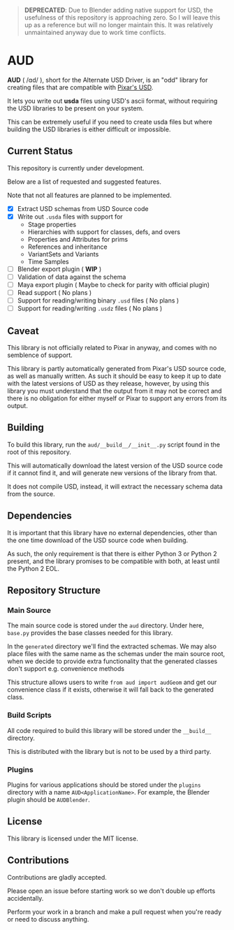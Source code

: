 > **DEPRECATED**: Due to Blender adding native support for USD, the usefulness of this repository is approaching zero.
> So I will leave this up as a reference but will no longer maintain this. It was relatively unmaintained anyway due to work time conflicts.

# AUD

**AUD** ( /ɑd/ ), short for the Alternate USD Driver, is an "odd" library
for creating files that are compatible with 
[Pixar's USD](https://graphics.pixar.com/usd/docs/index.html).

It lets you write out **usda** files using USD's ascii format, without
requiring the USD libraries to be present on your system.

This can be extremely useful if you need to create usda files but where building the USD 
libraries is either difficult or impossible.

## Current Status

This repository is currently under development.

Below are a list of requested and suggested features.

Note that not all features are planned to be implemented.


- [x] Extract USD schemas from USD Source code
- [x] Write out `.usda` files with support for
    * Stage properties
    * Hierarchies with support for classes, defs, and overs
    * Properties and Attributes for prims
    * References and inheritance
    * VariantSets and Variants
    * Time Samples
- [ ] Blender export plugin ( **WIP** )
- [ ] Validation of data against the schema
- [ ] Maya export plugin ( Maybe to check for parity with official plugin)
- [ ] Read support ( No plans )
- [ ] Support for reading/writing binary `.usd` files ( No plans )
- [ ] Support for reading/writing `.usdz` files ( No plans )

## Caveat

This library is not officially related to Pixar in anyway, and comes with no semblence of support.

This library is partly automatically generated from Pixar's USD source code, as well as manually
written. As such it should be easy to keep it up to date with the latest versions of USD as they
release, however, by using this library you must understand that the output from it may not be
correct and there is no obligation for either myself or Pixar to support any errors from its output.

## Building

To build this library, run the `aud/__build__/__init__.py` script found in the root of this repository.

This will automatically download the latest version of the USD source code if it cannot find it,
and will generate new versions of the library from that.

It does not compile USD, instead, it will extract the necessary schema data from the source.

## Dependencies

It is important that this library have no external dependencies, other than the one time 
download of the USD source code when building.

As such, the only requirement is that there is either Python 3 or Python 2 present, and the 
library promises to be compatible with both, at least until the Python 2 EOL.

## Repository Structure

### Main Source

The main source code is stored under the `aud` directory. 
Under here, `base.py` provides the base classes needed for this library.

In the `generated` directory we'll find the extracted schemas. 
We may also place files with the same name as the schemas under the main source root,
when we decide to provide extra functionality that the generated classes don't support
e.g. convenience methods

This structure allows users to write `from aud import audGeom` and get our convenience class if
it exists, otherwise it will fall back to the generated class.


### Build Scripts

All code required to build this library will be stored under the `__build__` directory.

This is distributed with the library but is not to be used by a third party.

### Plugins

Plugins for various applications should be stored under the `plugins` directory with a name
`AUD<ApplicationName>`. For example, the Blender plugin should be `AUDBlender`.

## License

This library is licensed under the MIT license.

## Contributions

Contributions are gladly accepted.

Please open an issue before starting work so we don't double up efforts accidentally.

Perform your work in a branch and make a pull request when you're ready or need to discuss anything.

